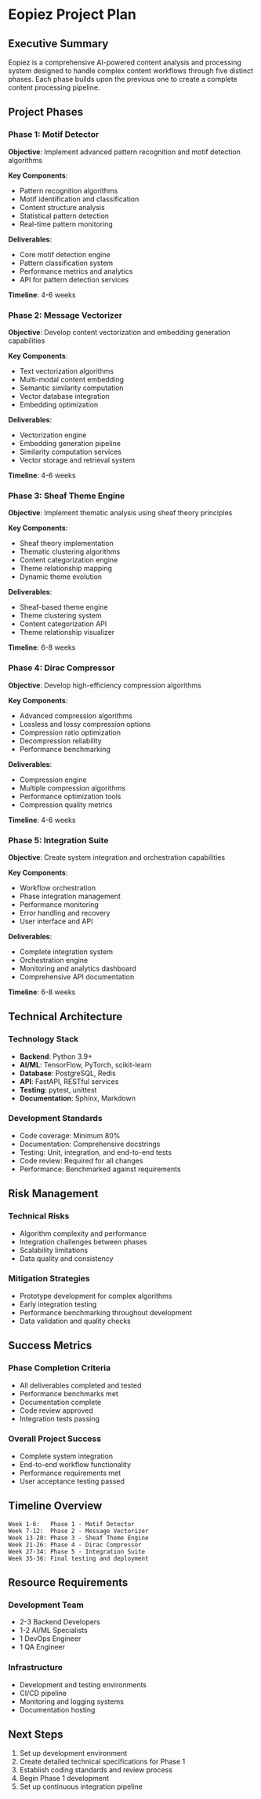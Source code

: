 # Eopiez Project Plan

## Executive Summary

Eopiez is a comprehensive AI-powered content analysis and processing system designed to handle complex content workflows through five distinct phases. Each phase builds upon the previous one to create a complete content processing pipeline.

## Project Phases

### Phase 1: Motif Detector
**Objective**: Implement advanced pattern recognition and motif detection algorithms

**Key Components**:
- Pattern recognition algorithms
- Motif identification and classification
- Content structure analysis
- Statistical pattern detection
- Real-time pattern monitoring

**Deliverables**:
- Core motif detection engine
- Pattern classification system
- Performance metrics and analytics
- API for pattern detection services

**Timeline**: 4-6 weeks

### Phase 2: Message Vectorizer
**Objective**: Develop content vectorization and embedding generation capabilities

**Key Components**:
- Text vectorization algorithms
- Multi-modal content embedding
- Semantic similarity computation
- Vector database integration
- Embedding optimization

**Deliverables**:
- Vectorization engine
- Embedding generation pipeline
- Similarity computation services
- Vector storage and retrieval system

**Timeline**: 4-6 weeks

### Phase 3: Sheaf Theme Engine
**Objective**: Implement thematic analysis using sheaf theory principles

**Key Components**:
- Sheaf theory implementation
- Thematic clustering algorithms
- Content categorization engine
- Theme relationship mapping
- Dynamic theme evolution

**Deliverables**:
- Sheaf-based theme engine
- Theme clustering system
- Content categorization API
- Theme relationship visualizer

**Timeline**: 6-8 weeks

### Phase 4: Dirac Compressor
**Objective**: Develop high-efficiency compression algorithms

**Key Components**:
- Advanced compression algorithms
- Lossless and lossy compression options
- Compression ratio optimization
- Decompression reliability
- Performance benchmarking

**Deliverables**:
- Compression engine
- Multiple compression algorithms
- Performance optimization tools
- Compression quality metrics

**Timeline**: 4-6 weeks

### Phase 5: Integration Suite
**Objective**: Create system integration and orchestration capabilities

**Key Components**:
- Workflow orchestration
- Phase integration management
- Performance monitoring
- Error handling and recovery
- User interface and API

**Deliverables**:
- Complete integration system
- Orchestration engine
- Monitoring and analytics dashboard
- Comprehensive API documentation

**Timeline**: 6-8 weeks

## Technical Architecture

### Technology Stack
- **Backend**: Python 3.9+
- **AI/ML**: TensorFlow, PyTorch, scikit-learn
- **Database**: PostgreSQL, Redis
- **API**: FastAPI, RESTful services
- **Testing**: pytest, unittest
- **Documentation**: Sphinx, Markdown

### Development Standards
- Code coverage: Minimum 80%
- Documentation: Comprehensive docstrings
- Testing: Unit, integration, and end-to-end tests
- Code review: Required for all changes
- Performance: Benchmarked against requirements

## Risk Management

### Technical Risks
- Algorithm complexity and performance
- Integration challenges between phases
- Scalability limitations
- Data quality and consistency

### Mitigation Strategies
- Prototype development for complex algorithms
- Early integration testing
- Performance benchmarking throughout development
- Data validation and quality checks

## Success Metrics

### Phase Completion Criteria
- All deliverables completed and tested
- Performance benchmarks met
- Documentation complete
- Code review approved
- Integration tests passing

### Overall Project Success
- Complete system integration
- End-to-end workflow functionality
- Performance requirements met
- User acceptance testing passed

## Timeline Overview

```
Week 1-6:   Phase 1 - Motif Detector
Week 7-12:  Phase 2 - Message Vectorizer
Week 13-20: Phase 3 - Sheaf Theme Engine
Week 21-26: Phase 4 - Dirac Compressor
Week 27-34: Phase 5 - Integration Suite
Week 35-36: Final testing and deployment
```

## Resource Requirements

### Development Team
- 2-3 Backend Developers
- 1-2 AI/ML Specialists
- 1 DevOps Engineer
- 1 QA Engineer

### Infrastructure
- Development and testing environments
- CI/CD pipeline
- Monitoring and logging systems
- Documentation hosting

## Next Steps

1. Set up development environment
2. Create detailed technical specifications for Phase 1
3. Establish coding standards and review process
4. Begin Phase 1 development
5. Set up continuous integration pipeline
